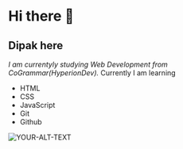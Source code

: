 # Hi there 👋
## Dipak here

*I am currentyly studying Web Development from CoGrammar(HyperionDev).*
Currently I am learning
* HTML
* CSS
* JavaScript
* Git
* Github
<picture>
 <source media="(prefers-color-scheme: dark)" srcset="YOUR-DARKMODE-IMAGE">
 <source media="(prefers-color-scheme: light)" srcset="YOUR-LIGHTMODE-IMAGE">
 <img alt="YOUR-ALT-TEXT" src="https://images.app.goo.gl/x2URpB7LhHDq2GYH9">
</picture>



<!--
**DRJ91/DRJ91** is a ✨ _special_ ✨ repository because its `README.md` (this file) appears on your GitHub profile.

This is my first README file.

- 🔭 I’m currently working on ...
- 🌱 I’m currently learning ...
- 👯 I’m looking to collaborate on ...
- 🤔 I’m looking for help with ...
- 💬 Ask me about ...
- 📫 How to reach me: ...
- 😄 Pronouns: ...
- ⚡ Fun fact: ...
-->
